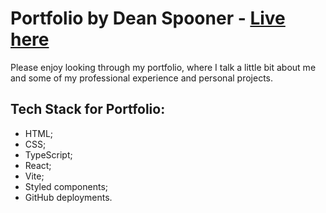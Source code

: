 # Portfolio by Dean Spooner - [Live here](https://deanspooner.github.io/portfolio)

Please enjoy looking through my portfolio, where I talk a little bit about me and some of my professional experience and personal projects.

## Tech Stack for Portfolio:

- HTML;
- CSS;
- TypeScript;
- React;
- Vite;
- Styled components;
- GitHub deployments.
